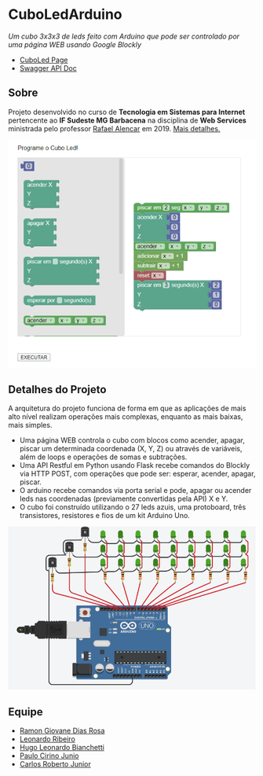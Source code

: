 # CuboLedArduino
<i>Um cubo 3x3x3 de leds feito com Arduino que pode ser controlado por uma página WEB usando Google Blockly</i>

- <a href="https://ramongiovane.github.io/CuboLedArduino/">CuboLed Page</a>
- <a href="https://app.swaggerhub.com/apis-docs/hugo-bianchetti/CuboLed/1.0.0">Swagger API Doc</a>
## Sobre
<p>Projeto desenvolvido no curso de <b>Tecnologia em Sistemas para Internet</b> pertencente ao <b>IF Sudeste MG Barbacena</b> 
na disciplina  de <b>Web Services</b> ministrada pelo professor <a href="https://github.com/rafjaa">Rafael Alencar</a> em 2019.
<a href="https://ramongiovane.github.io/CuboLedArduino/">Mais detalhes.</a></p> 
<p align="center">
  <img src="https://raw.githubusercontent.com/RamonGiovane/CuboLedArduino/gh-pages/img/portfolio/fullsize/tela.png" width="600"/>
</p>

## Detalhes do Projeto
A arquitetura do projeto funciona de forma em que as aplicações de mais alto nível realizam operações mais complexas, enquanto as mais  baixas, mais simples.
  - Uma página WEB controla o cubo com blocos como acender, apagar, piscar um determinada coordenada (X, Y, Z) ou através de variáveis,       além de loops e operações de somas e subtrações. 
  - Uma API Restful em Python usando Flask recebe comandos do Blockly via HTTP POST, com operações que pode ser: esperar, acender, apagar,     piscar.
  - O arduino recebe comandos via porta serial e pode, apagar ou acender leds nas coordenadas (previamente convertidas pela API) X e Y.
  - O cubo foi construído utilizando o 27 leds azuis, uma protoboard, três transistores, resistores e fios de um kit Arduino Uno.
    
  <p align="center">
    <img src="https://raw.githubusercontent.com/RamonGiovane/CuboLedArduino/master/cuboled.PNG" width="600"/>
  </p>
    
## Equipe  
 
 <ul>
  <li><a href=https://github.com/RamonGiovane>Ramon Giovane Dias Rosa</a></li>
  <li><a href=https://github.com/leuribeiru>Leonardo Ribeiro</a></li>  
  <li><a href=https://github.com/hugo-bianchetti>Hugo Leonardo Bianchetti</a></li>  
  <li><a href=https://github.com/paulocirinojr>Paulo Cirino Junio</a></li>
  <li><a href=https://github.com/carlosrjr>Carlos Roberto Junior</a></li>
</ul>
